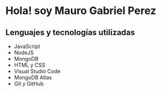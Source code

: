 <!-- <picture>
 <source media="(prefers-color-scheme: dark)" srcset="YOUR-DARKMODE-IMAG">
 <source media="(prefers-color-scheme: light)" srcset="YOUR-LIGHTMODE-IMAGE">
 <img alt="Imagen de perfil de github" src="YOUR-DEFAULT-IMAGE">
</picture> -->

# Hola! soy Mauro Gabriel Perez

## Lenguajes y tecnologías utilizadas
- JavaScript
- NodeJS
- MongoDB
- HTML y CSS
- Visual Studio Code
- MongoDB Atlas
- Git y GitHub

<!-- Seguir Actualizando la informacion -->
